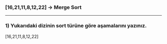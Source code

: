 ### [16,21,11,8,12,22] -> Merge Sort
***
### 1) Yukarıdaki dizinin sort türüne göre aşamalarını yazınız.
[16,21,11,8,12,22]
